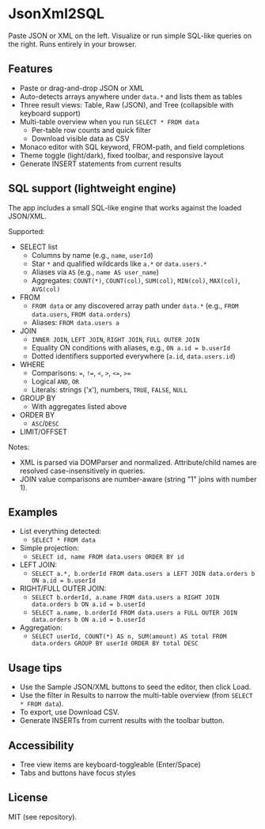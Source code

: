 # JsonXml2SQL

Paste JSON or XML on the left. Visualize or run simple SQL-like queries on the right. Runs entirely in your browser.

## Features

- Paste or drag-and-drop JSON or XML
- Auto-detects arrays anywhere under `data.*` and lists them as tables
- Three result views: Table, Raw (JSON), and Tree (collapsible with keyboard support)
- Multi-table overview when you run `SELECT * FROM data`
  - Per-table row counts and quick filter
  - Download visible data as CSV
- Monaco editor with SQL keyword, FROM-path, and field completions
- Theme toggle (light/dark), fixed toolbar, and responsive layout
- Generate INSERT statements from current results

## SQL support (lightweight engine)

The app includes a small SQL-like engine that works against the loaded JSON/XML.

Supported:

- SELECT list
  - Columns by name (e.g., `name`, `userId`)
  - Star `*` and qualified wildcards like `a.*` or `data.users.*`
  - Aliases via `AS` (e.g., `name AS user_name`)
  - Aggregates: `COUNT(*)`, `COUNT(col)`, `SUM(col)`, `MIN(col)`, `MAX(col)`, `AVG(col)`
- FROM
  - `FROM data` or any discovered array path under `data.*` (e.g., `FROM data.users`, `FROM data.orders`)
  - Aliases: `FROM data.users a`
- JOIN
  - `INNER JOIN`, `LEFT JOIN`, `RIGHT JOIN`, `FULL OUTER JOIN`
  - Equality ON conditions with aliases, e.g., `ON a.id = b.userId`
  - Dotted identifiers supported everywhere (`a.id`, `data.users.id`)
- WHERE
  - Comparisons: `=`, `!=`, `<`, `>`, `<=`, `>=`
  - Logical `AND`, `OR`
  - Literals: strings ('x'), numbers, `TRUE`, `FALSE`, `NULL`
- GROUP BY
  - With aggregates listed above
- ORDER BY
  - `ASC`/`DESC`
- LIMIT/OFFSET

Notes:
- XML is parsed via DOMParser and normalized. Attribute/child names are resolved case-insensitively in queries.
- JOIN value comparisons are number-aware (string "1" joins with number 1).

## Examples

- List everything detected:
  - `SELECT * FROM data`
- Simple projection:
  - `SELECT id, name FROM data.users ORDER BY id`
- LEFT JOIN:
  - `SELECT a.*, b.orderId FROM data.users a LEFT JOIN data.orders b ON a.id = b.userId`
- RIGHT/FULL OUTER JOIN:
  - `SELECT b.orderId, a.name FROM data.users a RIGHT JOIN data.orders b ON a.id = b.userId`
  - `SELECT a.name, b.orderId FROM data.users a FULL OUTER JOIN data.orders b ON a.id = b.userId`
- Aggregation:
  - `SELECT userId, COUNT(*) AS n, SUM(amount) AS total FROM data.orders GROUP BY userId ORDER BY total DESC`

## Usage tips

- Use the Sample JSON/XML buttons to seed the editor, then click Load.
- Use the filter in Results to narrow the multi-table overview (from `SELECT * FROM data`).
- To export, use Download CSV.
- Generate INSERTs from current results with the toolbar button.

## Accessibility

- Tree view items are keyboard-toggleable (Enter/Space)
- Tabs and buttons have focus styles

## License

MIT (see repository).

